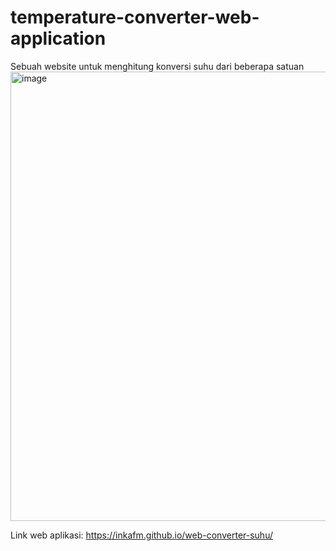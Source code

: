 # temperature-converter-web-application
Sebuah website untuk menghitung konversi suhu dari beberapa satuan
<img width="1365" height="719" alt="image" src="https://github.com/user-attachments/assets/85e6099a-a6a3-4262-a191-35c7c018c1d2" />

Link web aplikasi: https://inkafm.github.io/web-converter-suhu/
